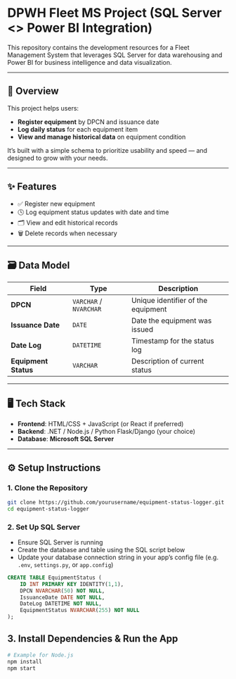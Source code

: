# DPWH Fleet MS Project (SQL Server <> Power BI Integration)

This repository contains the development resources for a Fleet Management System that leverages SQL Server for data warehousing and Power BI for business intelligence and data visualization.

---

## 📌 Overview

This project helps users:
- **Register equipment** by DPCN and issuance date
- **Log daily status** for each equipment item
- **View and manage historical data** on equipment condition

It’s built with a simple schema to prioritize usability and speed — and designed to grow with your needs.

---

## ✨ Features

- ✅ Register new equipment  
- 🕓 Log equipment status updates with date and time  
- 🗂️ View and edit historical records  
- 🗑️ Delete records when necessary  

---

## 🗃️ Data Model

| Field              | Type               | Description                      |
|-------------------|--------------------|----------------------------------|
| **DPCN**           | `VARCHAR` / `NVARCHAR` | Unique identifier of the equipment |
| **Issuance Date**  | `DATE`             | Date the equipment was issued    |
| **Date Log**       | `DATETIME`         | Timestamp for the status log     |
| **Equipment Status** | `VARCHAR`        | Description of current status    |

---

## 🖥️ Tech Stack

- **Frontend**: HTML/CSS + JavaScript (or React if preferred)  
- **Backend**: .NET / Node.js / Python Flask/Django (your choice)  
- **Database**: **Microsoft SQL Server**

---

## ⚙️ Setup Instructions

### 1. Clone the Repository

```bash
git clone https://github.com/yourusername/equipment-status-logger.git
cd equipment-status-logger
```

### 2. Set Up SQL Server

- Ensure SQL Server is running  
- Create the database and table using the SQL script below  
- Update your database connection string in your app’s config file (e.g. `.env`, `settings.py`, or `app.config`)

```sql
CREATE TABLE EquipmentStatus (
    ID INT PRIMARY KEY IDENTITY(1,1),
    DPCN NVARCHAR(50) NOT NULL,
    IssuanceDate DATE NOT NULL,
    DateLog DATETIME NOT NULL,
    EquipmentStatus NVARCHAR(255) NOT NULL
);
```

## 3. Install Dependencies & Run the App

```bash
# Example for Node.js
npm install
npm start
```
